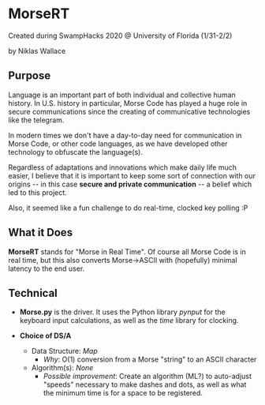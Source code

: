 # MorseRT

Created during SwampHacks 2020 @ University of Florida (1/31-2/2)

by Niklas Wallace


## Purpose
Language is an important part of both individual and collective human history.
In U.S. history in particular, Morse Code has played a huge role in secure
communications since the creating of communicative technologies like the
telegram.

In modern times we don't have a day-to-day need for communication in Morse Code,
or other code languages, as we have developed other technology to obfuscate the language(s).

Regardless of adaptations and innovations which make daily life much easier,
I believe that it is important to keep some sort of connection with our origins
 -- in this case **secure and private communication** -- a belief which led to this project.

Also, it seemed like a fun challenge to do real-time, clocked key polling :P

## What it Does
**MorseRT** stands for "Morse in Real Time". Of course all Morse Code is
in real time, but this also converts Morse->ASCII with (hopefully) minimal latency
to the end user.

## Technical

* **Morse.py** is the driver. It uses the Python library *pynput* for
the keyboard input calculations, as well as the *time* library for clocking.

* **Choice of DS/A**
    * Data Structure: *Map*
        - *Why*: O(1) conversion from a Morse "string" to an ASCII character
    * Algorithm(s): *None*
        - *Possible improvement*: Create an algorithm (ML?) to auto-adjust
        "speeds" necessary to make dashes and dots, as well as what the minimum
        time is for a space to be registered.
